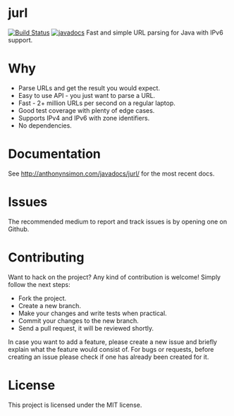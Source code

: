 # jurl
[![Build Status](https://travis-ci.org/anthonynsimon/jurl.svg?branch=master)](https://travis-ci.org/anthonynsimon/jurl/builds) [![javadocs](https://img.shields.io/badge/javadocs-latest-brightgreen.svg)](http://anthonynsimon.com/javadocs/jurl/)
Fast and simple URL parsing for Java with IPv6 support.

# Why
- Parse URLs and get the result you would expect.
- Easy to use API - you just want to parse a URL.
- Fast - 2+ million URLs per second on a regular laptop.
- Good test coverage with plenty of edge cases.
- Supports IPv4 and IPv6 with zone identifiers.
- No dependencies.

# Documentation
See http://anthonynsimon.com/javadocs/jurl/ for the most recent docs.

# Issues

The recommended medium to report and track issues is by opening one on Github.

# Contributing

Want to hack on the project? Any kind of contribution is welcome! Simply follow the next steps:

- Fork the project.
- Create a new branch.
- Make your changes and write tests when practical.
- Commit your changes to the new branch.
- Send a pull request, it will be reviewed shortly.

In case you want to add a feature, please create a new issue and briefly explain what the feature would consist of. For bugs or requests, before creating an issue please check if one has already been created for it.

# License

This project is licensed under the MIT license.
